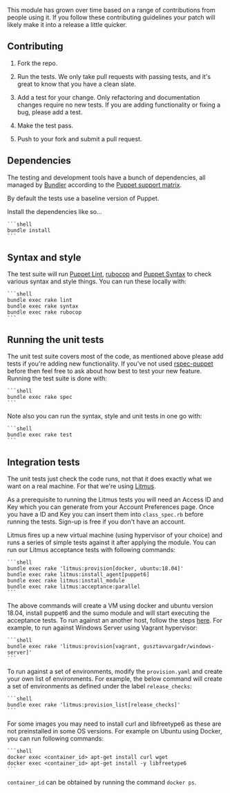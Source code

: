 This module has grown over time based on a range of contributions from
people using it. If you follow these contributing guidelines your patch
will likely make it into a release a little quicker.

## Contributing

1. Fork the repo.

2. Run the tests. We only take pull requests with passing tests, and
   it's great to know that you have a clean slate.

3. Add a test for your change. Only refactoring and documentation
   changes require no new tests. If you are adding functionality
   or fixing a bug, please add a test.

4. Make the test pass.

5. Push to your fork and submit a pull request.

## Dependencies

The testing and development tools have a bunch of dependencies,
all managed by [Bundler](http://bundler.io/) according to the
[Puppet support matrix](http://docs.puppetlabs.com/guides/platforms.html#ruby-versions).

By default the tests use a baseline version of Puppet.

Install the dependencies like so...

    ```shell
    bundle install
    ```

## Syntax and style

The test suite will run [Puppet Lint](http://puppet-lint.com/), [rubocop](https://github.com/rubocop-hq/rubocop) and
[Puppet Syntax](https://github.com/gds-operations/puppet-syntax) to
check various syntax and style things. You can run these locally with:

    ```shell
    bundle exec rake lint
    bundle exec rake syntax
    bundle exec rake rubocop
    ```

## Running the unit tests

The unit test suite covers most of the code, as mentioned above please
add tests if you're adding new functionality. If you've not used
[rspec-puppet](http://rspec-puppet.com/) before then feel free to ask
about how best to test your new feature. Running the test suite is done
with:

    ```shell
    bundle exec rake spec
    ```

Note also you can run the syntax, style and unit tests in one go with:

    ```shell
    bundle exec rake test
    ```

## Integration tests

The unit tests just check the code runs, not that it does exactly what
we want on a real machine. For that we're using
[Litmus](https://github.com/puppetlabs/puppet_litmus).

As a prerequisite to running the Litmus tests you will need an Access ID
and Key which you can generate from your Account Preferences page. Once
you have a ID and Key you can insert them into `class_spec.rb` before
running the tests. Sign-up is free if you don't have an account.

Litmus fires up a new virtual machine (using hypervisor of your choice) and runs a series of
simple tests against it after applying the module. You can run our
Litmus acceptance tests with following commands:

    ```shell
    bundle exec rake 'litmus:provision[docker, ubuntu:18.04]'
    bundle exec rake litmus:install_agent[puppet6]
    bundle exec rake litmus:install_module
    bundle exec rake litmus:acceptance:parallel
    ```

The above commands will create a VM using docker and ubuntu version 18.04, install puppet6 and the sumo module and will start executing the acceptance tests. To run against an another host, follow the steps [here](https://github.com/puppetlabs/puppet_litmus/wiki/Litmus-core-commands). For example, to run against Windows Server using Vagrant hypervisor:

    ```shell
    bundle exec rake 'litmus:provision[vagrant, gusztavvargadr/windows-server]'
    ```

To run against a set of environments, modify the `provision.yaml` and create your own list of environments. For example, the below command will create a set of environments as defined under the label `release_checks`:

    ```shell
    bundle exec rake 'litmus:provision_list[release_checks]'
    ```
For some images you may need to install curl and libfreetype6 as these are not preinstalled in some OS versions. For example on Ubuntu using Docker, you can run following commands:

    ```shell
    docker exec <container_id> apt-get install curl wget
    docker exec <container_id> apt-get install -y libfreetype6
    ```
`container_id` can be obtained by running the command `docker ps`.